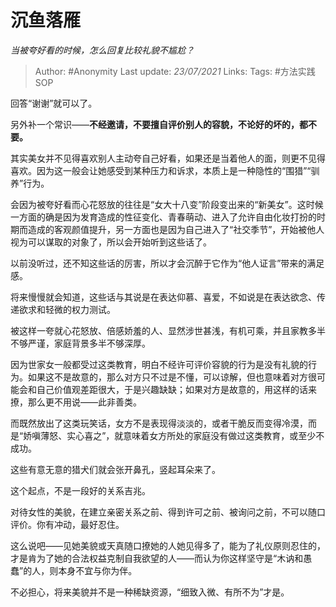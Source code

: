 # 沉鱼落雁
*当被夸好看的时候，怎么回复比较礼貌不尴尬？*

> Author: #Anonymity
> Last update: *23/07/2021*
> Links:
> Tags: #方法实践SOP

回答“谢谢”就可以了。

另外补一个常识——**不经邀请，不要擅自评价别人的容貌，不论好的坏的，都不要。**

其实美女并不见得喜欢别人主动夸自己好看，如果还是当着他人的面，则更不见得喜欢。因为这一般会让她感受到某种压力和诉求，本质上是一种隐性的“围猎”“驯养”行为。

会因为被夸好看而心花怒放的往往是“女大十八变”阶段变出来的“新美女”。这时候一方面的确是因为发育造成的性征变化、青春萌动、进入了允许自由化妆打扮的时期而造成的客观颜值提升，另一方面也是因为自己进入了“社交季节”，开始被他人视为可以谋取的对象了，所以会开始听到这些话了。

以前没听过，还不知这些话的厉害，所以才会沉醉于它作为“他人证言”带来的满足感。

将来慢慢就会知道，这些话与其说是在表达仰慕、喜爱，不如说是在表达欲念、传递欲求和轻微的权力测试。

被这样一夸就心花怒放、倍感娇羞的人、显然涉世甚浅，有机可乘，并且家教多半不够严谨，家庭背景多半不够深厚。

因为世家女一般都受过这类教育，明白不经许可评价容貌的行为是没有礼貌的行为。如果这不是故意的，那么对方只不过是不懂，可以谅解，但也意味着对方很可能会和自己价值观差距很大，于是兴趣缺缺；如果对方是故意的，用这样的话来撩，那么更不用说——此非善类。

而既然放出了这类玩笑话，女方不是表现得淡淡的，或者干脆反而变得冷漠，而是“娇嗔薄怒、实心喜之”，就意味着女方所处的家庭没有做过这类教育，或至少不成功。

这些有意无意的猎犬们就会张开鼻孔，竖起耳朵来了。

这个起点，不是一段好的关系吉兆。

对待女性的美貌，在建立亲密关系之前、得到许可之前、被询问之前，不可以随口评价。你有冲动，最好忍住。

这么说吧——见她美貌或天真随口撩她的人她见得多了，能为了礼仪原则忍住的，才是肯为了她的合法权益克制自我欲望的人——而认为你这样坚守是“木讷和愚蠢”的人，则本身不宜与你为伴。

不必担心，将来美貌并不是一种稀缺资源，“细致入微、有所不为”才是。


